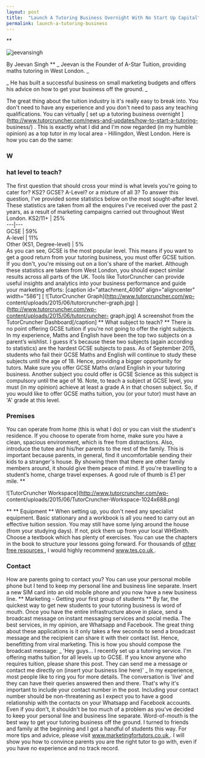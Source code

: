 ```yaml
---
layout: post
title:  "Launch A Tutoring Business Overnight With No Start Up Capital"
permalink: launch-a-tutoring-business
---
```

**

![jeevansingh](http://www.tutorcruncher.com/wp-content/uploads/2015/06/jeevansingh.jpg)

By Jeevan Singh ** _ Jeevan is the Founder of A-Star Tuition, providing maths tutoring in West London. _

_ He has built a successful business on small marketing budgets and offers his
advice on how to get your business off the ground. _

The great thing about the tuition industry is it's really easy to break into.
You don't need to have any experience and you don't need to pass any teaching
qualifications. You can virtually [ set up a tutoring business overnight
](http://www.tutorcruncher.com/news-and-updates/how-to-start-a-tutoring-
business/) . This is exactly what I did and I'm now regarded (in my humble
opinion) as a top tutor in my local area - Hillingdon, West London. Here is
how you can do the same: 

### W

 

### hat level to teach?

 The first question
that should cross your mind is what levels you're going to cater for? KS2?
GCSE? A-Level? or a mixture of all 3? To answer this question, I've provided
some statistics below on the most sought-after level. These statistics are
taken from all the enquires I've received over the past 2 years, as a result
of marketing campaigns carried out throughout West London.  KS2/11+  |  25%  
---|---  
GCSE  |  59%  
A-level  |  11%  
Other (KS1, Degree-level)  |  5%  
As you can see, GCSE is the most popular level. This means if you want to get
a good return from your tutoring business, you must offer GCSE tuition. If you
don't, you're missing out on a lion's share of the market. Although these
statistics are taken from West London, you should expect similar results
across all parts of the UK. Tools like TutorCruncher can provide useful
insights and analytics into your business performance and guide your marketing
efforts: [caption id="attachment_4090" align="aligncenter" width="586"] [
![TutorCruncher Graph](http://www.tutorcruncher.com/wp-
content/uploads/2015/06/tutorcruncher-graph.jpg)
](http://www.tutorcruncher.com/wp-content/uploads/2015/06/tutorcruncher-
graph.jpg) A screenshot from the TutorCruncher Dashboard[/caption] ** What
subject to teach? ** There is no point offering GCSE tuition if you're not
going to offer the right subjects. In my experience, Maths and English have
been the top two subjects on a parent’s wishlist. I guess it's because these
two subjects (again according to statistics) are the hardest GCSE subjects to
pass. As of September 2015, students who fail their GCSE Maths and English
will continue to study these subjects until the age of 18. Hence, providing a
bigger opportunity for tutors. Make sure you offer GCSE Maths or/and English
in your tutoring business. Another subject you could offer is GCSE Science as
this subject is compulsory until the age of 16. Note, to teach a subject at
GCSE level, you must (in my opinion) achieve at least a grade A in that chosen
subject. So, if you would like to offer GCSE maths tuition, you (or your
tutor) must have an 'A' grade at this level. 

### Premises

 You can operate
from home (this is what I do) or you can visit the student's residence. If you
choose to operate from home, make sure you have a clean, spacious environment,
which is free from distractions. Also, introduce the tutee and his/her parents
to the rest of the family. This is important because parents, in general, find
it uncomfortable sending their kids to a stranger's house. By showing them
that there are other family members around, it should give them peace of mind.
If you're travelling to a student’s home, charge travel expenses. A good rule
of thumb is £1 per mile. **

![TutorCruncher
Workspace](http://www.tutorcruncher.com/wp-
content/uploads/2015/06/TutorCruncher-Workspace-1024x688.png)

** ** Equipment
** When setting up, you don't need any specialist equipment. Basic stationary
and a workbook is all you need to carry out an effective tuition session. You
may still have some lying around the house (from your studying days). If not,
pick them up from your local WHSmith. Choose a textbook which has plenty of
exercises. You can use the chapters in the book to structure your lessons
going forward. For thousands of [ other free resources
](http://www.tutorcruncher.com/modernising-tutoring-business-operations/) , I
would highly recommend [ www.tes.co.uk ](http://www.tes.co.uk) . 

### Contact


How are parents going to contact you? You can use your personal mobile phone
but I tend to keep my personal line and business line separate. Insert a new
SIM card into an old mobile phone and you now have a new business line. **
Marketing - Getting your first group of students ** By far, the quickest way
to get new students to your tutoring business is word of mouth. Once you have
the entire infrastructure above in place, send a broadcast message on instant
messaging services and social media. The best services, in my opinion, are
Whatsapp and Facebook. The great thing about these applications is it only
takes a few seconds to send a broadcast message and the recipient can share it
with their contact list. Hence, benefitting from viral marketing. This is how
you should compose the broadcast message: _ 'Hey guys... I recently set up a
tutoring service. I'm offering maths tuition for all levels up to GCSE. If you
know anyone who requires tuition, please share this post. They can send me a
message or contact me directly on (insert your business line here)' _ In my
experience, most people like to ring you for more details. The conversation is
'live' and they can have their queries answered then and there. That's why
it's important to include your contact number in the post. Including your
contact number should be non-threatening as I expect you to have a good
relationship with the contacts on your Whatsapp and Facebook accounts. Even if
you don't, it shouldn't be too much of a problem as you've decided to keep
your personal line and business line separate. Word-of-mouth is the best way
to get your tutoring business off the ground. I turned to friends and family
at the beginning and I got a handful of students this way. For more tips and
advice, please visit [ www.marketingfortutors.co.uk
](http://www.marketingfortutors.co.uk) . I will show you how to convince
parents you are the right tutor to go with, even if you have no experience and
no track record.

